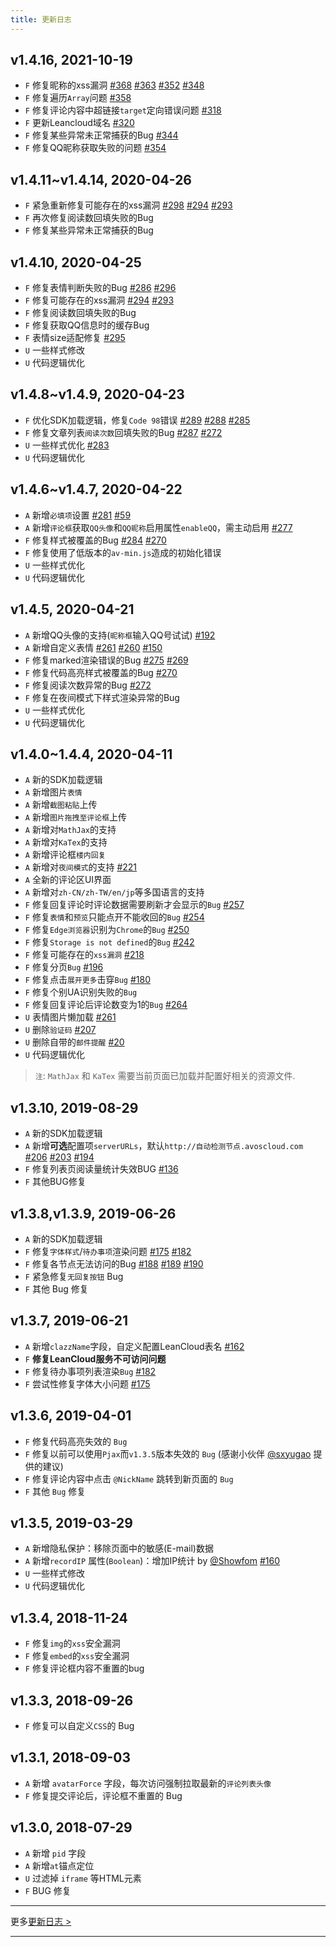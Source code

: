 ```yaml
---
title: 更新日志
---
```

## v1.4.16, 2021-10-19
- `F` 修复昵称的xss漏洞 [#368](https://github.com/xCss/Valine/issues/368) [#363](https://github.com/xCss/Valine/issues/363) [#352](https://github.com/xCss/Valine/issues/352) [#348](https://github.com/xCss/Valine/issues/348) 
- `F` 修复遍历`Array`问题 [#358](https://github.com/xCss/Valine/issues/358) 
- `F` 修复评论内容中超链接`target`定向错误问题 [#318](https://github.com/xCss/Valine/issues/318) 
- `F` 更新Leancloud域名 [#320](https://github.com/xCss/Valine/issues/320) 
- `F` 修复某些异常未正常捕获的Bug [#344](https://github.com/xCss/Valine/issues/344) 
- `F` 修复QQ昵称获取失败的问题 [#354](https://github.com/xCss/Valine/issues/354) 

## v1.4.11~v1.4.14, 2020-04-26
- `F` 紧急重新修复可能存在的xss漏洞 [#298](https://github.com/xCss/Valine/issues/298) [#294](https://github.com/xCss/Valine/issues/294) [#293](https://github.com/xCss/Valine/issues/293)
- `F` 再次修复阅读数回填失败的Bug
- `F` 修复某些异常未正常捕获的Bug

## v1.4.10, 2020-04-25
- `F` 修复表情判断失败的Bug [#286](https://github.com/xCss/Valine/issues/286) [#296](https://github.com/xCss/Valine/issues/296) 
- `F` 修复可能存在的xss漏洞 [#294](https://github.com/xCss/Valine/issues/294) [#293](https://github.com/xCss/Valine/issues/293) 
- `F` 修复阅读数回填失败的Bug
- `F` 修复获取QQ信息时的缓存Bug
- `F` 表情size适配修复 [#295](https://github.com/xCss/Valine/issues/295) 
- `U` 一些样式修改
- `U` 代码逻辑优化

## v1.4.8~v1.4.9, 2020-04-23  
- `F` 优化SDK加载逻辑，修复`Code 98`错误 [#289](https://github.com/xCss/Valine/issues/289) [#288](https://github.com/xCss/Valine/issues/288) [#285](https://github.com/xCss/Valine/issues/285)
- `F` 修复文章列表`阅读次数`回填失败的Bug [#287](https://github.com/xCss/Valine/issues/287) [#272](https://github.com/xCss/Valine/issues/272) 
- `U` 一些样式优化 [#283](https://github.com/xCss/Valine/issues/283)
- `U` 代码逻辑优化


## v1.4.6~v1.4.7, 2020-04-22
- `A` 新增`必填项`设置 [#281](https://github.com/xCss/Valine/issues/281) [#59](https://github.com/xCss/Valine/issues/59)
- `A` 新增`评论框`获取`QQ头像`和`QQ昵称`启用属性`enableQQ`，需主动启用 [#277](https://github.com/xCss/Valine/issues/277)
- `F` 修复样式被覆盖的Bug [#284](https://github.com/xCss/Valine/issues/284) [#270](https://github.com/xCss/Valine/issues/270)
- `F` 修复使用了低版本的`av-min.js`造成的初始化错误
- `U` 一些样式优化
- `U` 代码逻辑优化

## v1.4.5, 2020-04-21
- `A` 新增QQ头像的支持(`昵称框`输入QQ号试试) [#192](https://github.com/xCss/Valine/issues/192)
- `A` 新增自定义表情 [#261](https://github.com/xCss/Valine/issues/261) [#260](https://github.com/xCss/Valine/issues/260) [#150](https://github.com/xCss/Valine/issues/150)
- `F` 修复marked渲染错误的Bug [#275](https://github.com/xCss/Valine/issues/275) [#269](https://github.com/xCss/Valine/issues/269)
- `F` 修复代码高亮样式被覆盖的Bug [#270](https://github.com/xCss/Valine/issues/270)
- `F` 修复阅读次数异常的Bug [#272](https://github.com/xCss/Valine/issues/272)
- `F` 修复在夜间模式下样式渲染异常的Bug
- `U` 一些样式优化
- `U` 代码逻辑优化

## v1.4.0~1.4.4, 2020-04-11  
- `A` 新的SDK加载逻辑
- `A` 新增图片`表情`
- `A` 新增`截图粘贴`上传
- `A` 新增`图片拖拽至评论框`上传
- `A` 新增对`MathJax`的支持
- `A` 新增对`KaTex`的支持
- `A` 新增评论框`楼内回复`
- `A` 新增对`夜间模式`的支持 [#221](https://github.com/xCss/Valine/issues/221)
- `A` 全新的评论区UI界面 
- `A` 新增对`zh-CN/zh-TW/en/jp`等多国语言的支持
- `F` 修复回复评论时评论数据需要刷新才会显示的`Bug` [#257](https://github.com/xCss/Valine/issues/257)
- `F` 修复`表情`和`预览`只能点开不能收回的`Bug` [#254](https://github.com/xCss/Valine/issues/254)
- `F` 修复`Edge浏览器`识别为`Chrome`的`Bug` [#250](https://github.com/xCss/Valine/issues/250)
- `F` 修复`Storage is not defined`的`Bug` [#242](https://github.com/xCss/Valine/issues/242)
- `F` 修复可能存在的`xss漏洞` [#218](https://github.com/xCss/Valine/issues/218)
- `F` 修复分页`Bug` [#196](https://github.com/xCss/Valine/issues/196)
- `F` 修复点击`展开更多`击穿`Bug` [#180](https://github.com/xCss/Valine/issues/180)
- `F` 修复个别UA识别失败的`Bug`
- `F` 修复回复评论后评论数变为1的`Bug` [#264](https://github.com/xCss/Valine/issues/264) 
- `U` 表情图片懒加载 [#261](https://github.com/xCss/Valine/issues/261) 
- `U` 删除`验证码` [#207](https://github.com/xCss/Valine/issues/207)
- `U` 删除自带的`邮件提醒` [#20](https://github.com/xCss/Valine/issues/20)
- `U` 代码逻辑优化

> `注`: `MathJax` 和 `KaTex` 需要当前页面已加载并配置好相关的资源文件.

## v1.3.10, 2019-08-29  
- `A` 新的SDK加载逻辑
- `A` 新增**可选**配置项`serverURLs`，默认`http://自动检测节点.avoscloud.com` [#206](https://github.com/xCss/Valine/issues/206) [#203](https://github.com/xCss/Valine/issues/203) [#194](https://github.com/xCss/Valine/issues/194)
- `F` 修复列表页阅读量统计失效BUG [#136](https://github.com/xCss/Valine/issues/136) 
- `F` 其他BUG修复


## v1.3.8,v1.3.9, 2019-06-26  
- `A` 新的SDK加载逻辑
- `F` 修复`字体样式`/`待办事项`渲染问题 [#175](https://github.com/xCss/Valine/issues/175) [#182](https://github.com/xCss/Valine/issues/182) 
- `F` 修复各节点无法访问的Bug [#188](https://github.com/xCss/Valine/issues/188) [#189](https://github.com/xCss/Valine/issues/189) [#190](https://github.com/xCss/Valine/issues/190) 
- `F` 紧急修复`无回复按钮` Bug
- `F` 其他 Bug 修复

## v1.3.7, 2019-06-21  
- `A` 新增`clazzName`字段，自定义配置LeanCloud表名 [#162](https://github.com/xCss/Valine/issues/162)
- `F` **修复LeanCloud服务不可访问问题**
- `F` 修复待办事项列表渲染`Bug` [#182](https://github.com/xCss/Valine/issues/182)
- `F` 尝试性修复字体大小问题 [#175](https://github.com/xCss/Valine/issues/175)
## v1.3.6, 2019-04-01
- `F` 修复代码高亮失效的 `Bug`
- `F` 修复以前可以使用`Pjax`而`v1.3.5`版本失效的 `Bug` (感谢小伙伴 [@sxyugao](https://github.com/sxyugao) 提供的建议)
- `F` 修复评论内容中点击 `@NickName` 跳转到新页面的 `Bug`
- `F` 其他 `Bug` 修复

## v1.3.5, 2019-03-29
- `A` 新增隐私保护：移除页面中的敏感(E-mail)数据 
- `A` 新增`recordIP` 属性(`Boolean`)：增加IP统计 by [@Showfom](https://github.com/Showfom) [#160](https://github.com/xCss/Valine/issues/160) 
- `U` 一些样式修改
- `U` 代码逻辑优化

## v1.3.4, 2018-11-24
- `F` 修复`img`的`xss`安全漏洞
- `F` 修复`embed`的`xss`安全漏洞
- `F` 修复评论框内容不重置的bug

## v1.3.3, 2018-09-26

- `F` 修复可以自定义`CSS`的 Bug

## v1.3.1, 2018-09-03

- `A` 新增 `avatarForce` 字段，每次访问强制拉取最新的`评论列表头像`
- `F` 修复提交评论后，评论框不重置的 Bug

## v1.3.0, 2018-07-29

- `A` 新增 `pid` 字段
- `A` 新增`at`锚点定位
- `U` 过滤掉 `iframe` 等HTML元素
- `F` BUG 修复


---------------------

更多[更新日志 >](https://github.com/xCss/Valine/releases)

---------------------